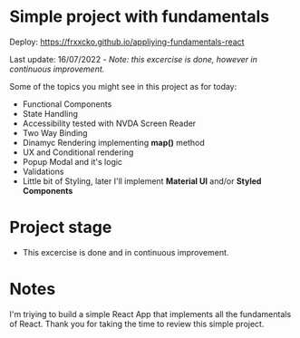 # Simple project with fundamentals

Deploy: https://frxxcko.github.io/appliying-fundamentals-react

Last update: 16/07/2022 - <i>Note: this excercise is done, however in continuous improvement.</i>

Some of the topics you might see in this project as for today:
- Functional Components
- State Handling
- Accessibility tested with NVDA Screen Reader
- Two Way Binding
- Dinamyc Rendering implementing <strong>map()</strong> method
- UX and Conditional rendering
- Popup Modal and it's logic
- Validations
- Little bit of Styling, later I'll implement <strong>Material UI</strong> and/or <strong>Styled Components</strong> 

# Project stage
- This excercise is done and in continuous improvement.

# Notes
I'm triying to build a simple React App that implements all the fundamentals of React. Thank you for taking the time to review this simple project.
